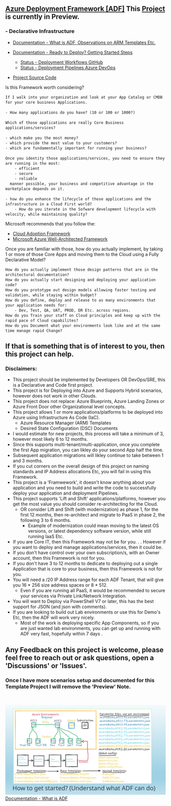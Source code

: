 
## [Azure Deployment Framework [ADF]](https://brwilkinson.github.io/AzureDeploymentFramework/) This [Project](https://github.com/brwilkinson/AzureDeploymentFramework) is currently in Preview.
### - Declarative Infrastructure

- [Documentation - What is ADF, Observations on ARM Templates Etc.](./docs/ARM.md)
- [Documentation - Ready to Deploy? Getting Started Steps](./docs/Getting_Started.md)

    - [Status - Deployment Workflows GitHub](./docs/Deployment_Pipelines_GitHub.md)
    - [Status - Deployment Pipelines Azure DevOps](./docs/Deployment_Pipelines_DevOps.md)

- [Project Source Code](https://brwilkinson.github.io/AzureDeploymentFramework/)

Is this Framework worth considering?

    If I walk into your organization and look at your App Catalog or CMDB for your core business Applications.
    
    - How many applications do you have? (10 or 100 or 1000?)
    
    Which of those applications are really Core Business applications/services?
    
    - which make you the most money?
    - which provide the most value to your customers?
    - which are fundamentally important for running your business?
    
    Once you identity those applications/services, you need to ensure they are running in the most: 
        - efficient
        - secure
        - reliable
      manner possible, your business and competitive advantage in the marketplace depends on it.

    - how do you enhance the lifecycle of those applications and the infrastructure in a Cloud First world?
        - How do you iterate in the Sofware development lifecycle with velocity, while maintaining quality?

Microsoft recommends that you follow the:
- <a href="https://docs.microsoft.com/en-us/azure/cloud-adoption-framework/" target="_blank">Cloud Adoption Framework</a>
- <a href="https://docs.microsoft.com/en-us/azure/architecture/framework" target="_blank">Microsoft Azure Well-Architected Framework</a>

Once you are familiar with those, how do you actually implement, by taking 1 or more of those Core Apps and moving them to the Cloud using a Fully Declarative Model? 
    
    How do you actually implement those design patterns that are in the architectural documentation?
    How do you actually start designing and deploying your application code?
    How do you prototype out design models allowing faster testing and validation, while staying within budget?
    How do you define, deploy and release to as many environments that your application needs for: 
        - Dev, Test, QA, UAT, PROD, DR Etc. across regions.
    How do you Train your staff on Cloud principles and keep up with the rapid pace of Cloud capabilites?
    How do you Document what your environments look like and at the same time manage rapid Change?

## If that is something that is of interest to you, then this project can help.

### Disclaimers: 
- This project should be implemented by Developers OR DevOps/SRE, this is a Declarative and Code first project.
- This project is for Deploying into Azure and Supports Hybrid scenarios, however does not work in other Clouds.
- This project does not replace: Azure Blueprints, Azure Landing Zones or Azure Front Door other Organizational level concepts.
- This project allows 1 or more applications/platforms to be deployed into Azure using Infrastructure As Code (IaC).
    - Azure Resource Manager (ARM) Templates
    - Desired State Configuration (DSC) Documents
- I would estimate for new projects, this process will take a minimum of 3, however most likely 6 to 12 months.
- Since this supports multi-tenant/multi-application, once you complete the first App migration, you can likley do your second App half the time.
- Subsequent application migrations will likley continue to take between 1 and 3 months.
- If you cut corners on the overall design of this project on naming standards and IP Address allocations Etc, you will fail in using this Framework.
- This project is a 'Framwework', it doesn't know anything about your application and you need to build and write the code to successfully deploy your application and deployment Pipelines.
- This project supports 'Lift and Shift' applications/platforms, however you get the most value you should consider re-architecting for the Cloud.
    - OR consider Lift and Shift (with modernization) as phase 1, for the first 12 months, then re-architect and migrate to PaaS in phase 2, the following 3 to 6 months.
        - Example of modernization could mean moving to the latest OS versions, or latest dependency software version, while still running IaaS Etc.
- If you are Core IT, then this Framework may not be for you. . . However if you want to deploy and manage applications/services, then it could be.
- If you don't have control over your own subscription/s, with an Owner account, then this Framework is not for you.
- If you don't have 3 to 12 months to dedicate to deploying out a single Application that is core to your business, then this Framework is not for you.
- You will need a /20 IP Address range for each ADF Tenant, that will give you 16 * 256 size address spaces or 8 * 512.
    - Even if you are running all PaaS, it would be recommended to secure your services via Private Link/Network Integration.
- You will want to Deploy via PowerShell V7 or later, this has the best support for JSON (and json with comments).
- If you are looking to build out Lab environments or use this for Demo's Etc, then the ADF will work very nicely.
    - Most of the work is deploying specific App Components, so if you are just wanted lab environments, you can get up and running with ADF very fast, hopefully within 7 days .

## Any Feedback on this project is welcome, please feel free to reach out or ask questions, open a 'Discussions' or 'Issues'.
### Once I have more scenarios setup and documented for this Template Project I will remove the 'Preview' Note.

<br/>

![How](./docs/ADF/Slide5.SVG)
[Documentation - What is ADF](./docs/ADF.md)





